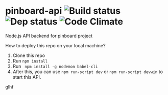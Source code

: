 # pinboard-api ![Build status](https://api.travis-ci.org/DreamTeamMephi/pinboard-api.svg?branch=master) ![Dep status](https://david-dm.org/DreamTeamMephi/pinboard-api/status.svg) ![Code Climate](https://codeclimate.com/github/DreamTeamMephi/pinboard-api/badges/gpa.svg)

Node.js API backend for pinboard project

How to deploy this repo on your local machine?

1. Clone this repo
2. Run ``npm install``
3. Run `` npm install -g nodemon babel-cli``
4. After this, you can use ``npm run-script dev`` or ``npm run-script devwin`` to start this API.

glhf